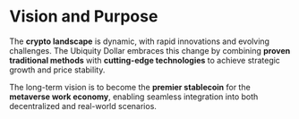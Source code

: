 # Vision and Purpose

The **crypto landscape** is dynamic, with rapid innovations and evolving challenges. The Ubiquity Dollar embraces this change by combining **proven traditional methods** with **cutting-edge technologies** to achieve strategic growth and price stability.

The long-term vision is to become the **premier stablecoin** for the **metaverse work economy**, enabling seamless integration into both decentralized and real-world scenarios.
